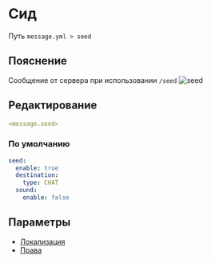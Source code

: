 # Сид
Путь `message.yml > seed`

## Пояснение
Сообщение от сервера при использовании `/seed`
![seed](/seed.png)

## Редактирование
```yaml
<message.seed>
```

### По умолчанию
```yaml
seed:
  enable: true
  destination:
    type: CHAT
  sound:
    enable: false
```

## Параметры

- [Локализация](/docs/localizations/ru_ru/message/seed/)
- [Права](/docs/permission/message/seed/)

<!--@include: @/parts/enable.md-->
<!--@include: @/parts/destination.md-->
<!--@include: @/parts/sound.md-->
